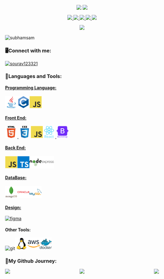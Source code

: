 <p align="center">
<img src="https://capsule-render.vercel.app/api?type=waving&color=gradient&height=150&section=header&text=Hey%20Everyone!🕹&fontSize=90" />
<img src="https://capsule-render.vercel.app/api?type=transparent&color=gradient&height=150&section=header&text=Lets%20Connect%20and%20Have%20a%20Chat💬&fontSize=40" />
</p>

<p align="center">
  <a href="https://www.instagram.com/thepiyushmalhotra/">
  <img height="50" src="https://github.com/subhamsam/subhamsam/assets/96036333/19ed721d-51e3-476a-b92c-2de91b9d80ff"/>
  </a>
  <a href="https://www.instagram.com/thepiyushmalhotra/">
  <img height="50" src="https://github.com/subhamsam/subhamsam/assets/96036333/eea46125-422e-48e9-b810-3b19d963bd19"/>
  </a>
  <a href="https://www.instagram.com/thepiyushmalhotra/">
  <img height="50" src="https://github.com/subhamsam/subhamsam/assets/96036333/2c3d96a6-5c02-4ec6-ae1b-441fa5b1e25c"/>
  </a>
  <a href="https://www.instagram.com/thepiyushmalhotra/">
  <img height="50" src="https://github.com/subhamsam/subhamsam/assets/96036333/a17e7eb5-2b6b-4627-9bfc-1360fe01db32"/>
  </a>
  <a href="https://www.instagram.com/thepiyushmalhotra/">
  <img height="50" src="https://github.com/subhamsam/subhamsam/assets/96036333/0431e634-f911-4861-85af-b483f2ef8fe9"/>
  </a>
  
</p>

<p align="center">
<img src="https://media.giphy.com/media/v1.Y2lkPTc5MGI3NjExamZsMWZzang0bGlobmJhajljbDd1OWJjYmduYngyMWV3amVvcG12bCZlcD12MV9pbnRlcm5hbF9naWZfYnlfaWQmY3Q9Zw/26BGIqWh2R1fi6JDa/giphy.gif"/>
</p>


<p align="left"> <img src="https://komarev.com/ghpvc/?username=subhamsam&label=Profile%20views&color=0e75b6&style=flat" alt="subhamsam" /> </p>

<h3 align="left">🖥️Connect with me:</h3>
<p align="left">
<a href="https://www.leetcode.com/sourav123321" target="blank"><img align="center" src="https://raw.githubusercontent.com/rahuldkjain/github-profile-readme-generator/master/src/images/icons/Social/leet-code.svg" alt="sourav123321" height="30" width="40" /></a>
</p>


<h3 align="left">🚀Languages and Tools:</h3>
<p align="left"> <a href="https://developer.android.com" target="_blank" rel="noreferrer"> 
<h4 align="left">Programming Language:</h4>

<img src="https://raw.githubusercontent.com/devicons/devicon/master/icons/java/java-original.svg" alt="java" width="40" height="40"/><img src="https://raw.githubusercontent.com/devicons/devicon/master/icons/c/c-original.svg" alt="c" width="40" height="40"/><img src="https://raw.githubusercontent.com/devicons/devicon/master/icons/javascript/javascript-original.svg" alt="javascript" width="40" height="40"/>
<h4 align="left">Front End:</h4>

<img src="https://raw.githubusercontent.com/devicons/devicon/master/icons/html5/html5-original-wordmark.svg" alt="html5" width="40" height="40"/> <img src="https://raw.githubusercontent.com/devicons/devicon/master/icons/css3/css3-original-wordmark.svg" alt="css3" width="40" height="40"/><img src="https://raw.githubusercontent.com/devicons/devicon/master/icons/javascript/javascript-original.svg" alt="javascript" width="40" height="40"/><img src="https://raw.githubusercontent.com/devicons/devicon/master/icons/react/react-original-wordmark.svg" alt="react" width="40" height="40"/> <img src="https://raw.githubusercontent.com/devicons/devicon/master/icons/bootstrap/bootstrap-plain-wordmark.svg" alt="bootstrap" width="40" height="40"/>

<h4 align="left">Back End:</h4>

<img src="https://raw.githubusercontent.com/devicons/devicon/master/icons/javascript/javascript-original.svg" alt="javascript" width="40" height="40"/><img src="https://raw.githubusercontent.com/devicons/devicon/master/icons/typescript/typescript-original.svg" alt="typescript" width="40" height="40"/><img src="https://raw.githubusercontent.com/devicons/devicon/master/icons/nodejs/nodejs-original-wordmark.svg" alt="nodejs" width="40" height="40"/><img src="https://raw.githubusercontent.com/devicons/devicon/master/icons/express/express-original-wordmark.svg" alt="express" width="40" height="40"/>


<h4 align="left">DataBase:</h4>

<img src="https://raw.githubusercontent.com/devicons/devicon/master/icons/mongodb/mongodb-original-wordmark.svg" alt="mongodb" width="40" height="40"/><img src="https://raw.githubusercontent.com/devicons/devicon/master/icons/oracle/oracle-original.svg" alt="oracle" width="40" height="40"/><img src="https://raw.githubusercontent.com/devicons/devicon/master/icons/mysql/mysql-original-wordmark.svg" alt="mysql" width="40" height="40"/>

<h4 align="left">Design:</h4>

<img src="https://www.vectorlogo.zone/logos/figma/figma-icon.svg" alt="figma" width="40" height="40"/> </a>


<h4 align="left">Other Tools:</h4>

<img src="https://www.vectorlogo.zone/logos/git-scm/git-scm-icon.svg" alt="git" width="40" height="40"/><img src="https://raw.githubusercontent.com/devicons/devicon/master/icons/linux/linux-original.svg" alt="linux" width="40" height="40"/><img src="https://raw.githubusercontent.com/devicons/devicon/master/icons/amazonwebservices/amazonwebservices-original-wordmark.svg" alt="aws" width="40" height="40"/><img src="https://raw.githubusercontent.com/devicons/devicon/master/icons/docker/docker-original-wordmark.svg" alt="docker" width="40" height="40"/>  
</p>

<h3 align="left">🚀My Github Journey:</h3>

<img align="left" src="https://github-readme-stats.vercel.app/api/top-langs/?username=subhamsam&layout=compact"/>
<img align="right" src="https://github-readme-stats.vercel.app/api?username=subhamsam&show_icons=true&theme=radical"/>


<p align="center">
<img src="https://capsule-render.vercel.app/api?type=waving&color=gradient&height=150&section=footer&fontSize=90&rotate=-36" />
</p>

